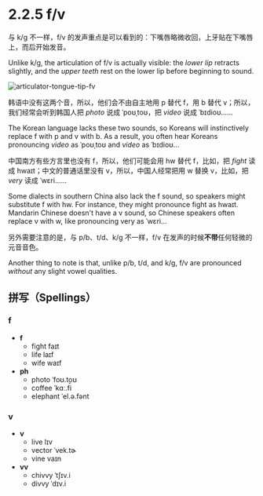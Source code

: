# 2.2.5 <span class="pho">f/v</span>

与 <span class="pho">k/g</span> 不一样，<span class="pho">f/v</span> 的发声重点是可以看到的：下嘴唇略微收回，上牙贴在下嘴唇上，而后开始发音。

Unlike <span class="pho">k/g</span>, the articulation of <span class="pho">f/v</span> is actually visible: the *lower lip* retracts slightly, and the *upper teeth* rest on the lower lip before beginning to sound.

![articulator-tongue-tip-fv](/images/articulator-tongue-tip-fv.svg)

韩语中没有这两个音，所以，他们会不由自主地用 <span class="pho">p</span> 替代 <span class="pho">f</span>，用 <span class="pho">b</span> 替代 <span class="pho">v</span>；所以，我们经常会听到韩国人把 *photo* 说成 <span class="pho alt">ˈpoʊˌtoʊ</span><span class="speak-word-inline" data-audio-other="/audios/us/photo-ko-kr.mp3"></span>，把 *video* 说成 <span class="pho alt">ˈbɪdioʊ</span><span class="speak-word-inline" data-audio-other="/audios/us/video-ko-kr.mp3"></span>……

The Korean language lacks these two sounds, so Koreans will instinctively replace <span class="pho">f</span> with <span class="pho">p</span> and <span class="pho">v</span> with <span class="pho">b</span>. As a result, you often hear Koreans pronouncing *video* as <span class="pho alt">ˈpoʊˌtoʊ</span><span class="speak-word-inline" data-audio-other="/audios/us/photo-ko-kr.mp3"></span> and *video* as <span class="pho alt">ˈbɪdioʊ</span><span class="speak-word-inline" data-audio-other="/audios/us/video-ko-kr.mp3"></span>...

中国南方有些方言里也没有 <span class="pho">f</span>，所以，他们可能会用 <span class="pho">hw</span> 替代 <span class="pho">f</span>，比如，把 *fight* 读成 <span class="pho alt">hwaɪt</span>；中文的普通话里没有 <span class="pho">v</span>，所以，中国人经常把用 <span class="pho">w</span> 替换 <span class="pho">v</span>，比如，把 *very* 读成 <span class="pho alt">ˈwɛri</span><span class="speak-word-inline" data-audio-other="/audios/us/very-cn-zh.mp3"></span>……

Some dialects in southern China also lack the <span class="pho">f</span> sound, so speakers might substitute <span class="pho">f</span> with <span class="pho">hw</span>. For instance, they might pronounce <span class="pho">fight</span> as <span class="pho alt">hwaɪt</span>. Mandarin Chinese doesn't have a <span class="pho">v</span> sound, so Chinese speakers often replace <span class="pho">v</span> with <span class="pho">w</span>, like pronouncing <span class="pho">very</span> as <span class="pho alt">ˈwɛri</span><span class="speak-word-inline" data-audio-other="/audios/us/very-cn-zh.mp3"></span>...

另外需要注意的是，与 <span class="pho">p/b</span>、<span class="pho">t/d</span>、<span class="pho">k/g</span> 不一样，<span class="pho">f/v</span> 在发声的时候**不带**任何轻微的元音音色。

Another thing to note is that, unlike <span class="pho">p/b</span>, <span class="pho">t/d</span>, and <span class="pho">k/g</span>, <span class="pho">f/v</span> are pronounced *without* any slight vowel qualities.

## 拼写（Spellings）

### <span class="pho">f</span>

* **f**
  * fight <span class="pho alt">faɪt</span> <span class="speak-word-inline" data-audio-us-male="/audios/us/fight-us-male.mp3" data-audio-us-female="/audios/us/fight-us-female.mp3"></span>
  * life <span class="pho alt">laɪf</span> <span class="speak-word-inline" data-audio-us-male="/audios/us/life-us-male.mp3" data-audio-us-female="/audios/us/life-us-female.mp3"></span>
  * wife <span class="pho alt">waɪf</span> <span class="speak-word-inline" data-audio-us-male="/audios/us/wife-us-male.mp3" data-audio-us-female="/audios/us/wife-us-female.mp3"></span>
* **ph**
  * photo <span class="pho alt">ˈfoʊ.t̬oʊ</span> <span class="speak-word-inline" data-audio-us-male="/audios/us/photo-us-male.mp3" data-audio-us-female="/audios/us/photo-us-female.mp3"></span>
  * coffee <span class="pho alt">ˈkɑː.fi</span> <span class="speak-word-inline" data-audio-us-male="/audios/us/coffee-us-male.mp3" data-audio-us-female="/audios/us/coffee-us-female.mp3"></span>
  * elephant <span class="pho alt">ˈel.ə.fənt</span> <span class="speak-word-inline" data-audio-us-male="/audios/us/elephant-us-male.mp3" data-audio-us-female="/audios/us/elephant-us-female.mp3"></span>

### <span class="pho">v</span>

* **v**
  * live <span class="pho alt">lɪv</span> <span class="speak-word-inline" data-audio-us-male="/audios/us/live-us-male.mp3" data-audio-us-female="/audios/us/live-us-female.mp3"></span>
  * vector <span class="pho alt">ˈvek.tɚ</span> <span class="speak-word-inline" data-audio-us-male="/audios/us/vector-us-male.mp3" data-audio-us-female="/audios/us/vector-us-female.mp3"></span>
  * vine <span class="pho alt">vaɪn</span> <span class="speak-word-inline" data-audio-us-male="/audios/us/vine-us-male.mp3" data-audio-us-female="/audios/us/vine-us-female.mp3"></span>
* **vv**
  * chivvy <span class="pho alt">ˈtʃɪv.i</span> <span class="speak-word-inline" data-audio-us-male="/audios/us/chivvy-us-male.mp3" data-audio-us-female="/audios/us/chivvy-us-female.mp3"></span>
  * divvy <span class="pho alt">ˈdɪv.i</span> <span class="speak-word-inline" data-audio-us-male="/audios/us/divvy-us-male.mp3" data-audio-us-female="/audios/us/divvy-us-female.mp3"></span>

